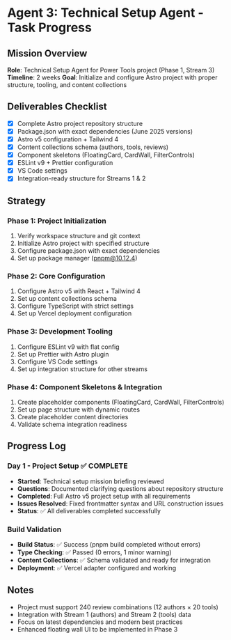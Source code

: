 # Agent 3: Technical Setup Agent - Task Progress

## Mission Overview
**Role**: Technical Setup Agent for Power Tools project (Phase 1, Stream 3)
**Timeline**: 2 weeks
**Goal**: Initialize and configure Astro project with proper structure, tooling, and content collections

## Deliverables Checklist
- [x] Complete Astro project repository structure
- [x] Package.json with exact dependencies (June 2025 versions)
- [x] Astro v5 configuration + Tailwind 4
- [x] Content collections schema (authors, tools, reviews)
- [x] Component skeletons (FloatingCard, CardWall, FilterControls)
- [x] ESLint v9 + Prettier configuration
- [x] VS Code settings
- [x] Integration-ready structure for Streams 1 & 2

## Strategy

### Phase 1: Project Initialization
1. Verify workspace structure and git context
2. Initialize Astro project with specified structure
3. Configure package.json with exact dependencies
4. Set up package manager (pnpm@10.12.4)

### Phase 2: Core Configuration
1. Configure Astro v5 with React + Tailwind 4
2. Set up content collections schema
3. Configure TypeScript with strict settings
4. Set up Vercel deployment configuration

### Phase 3: Development Tooling
1. Configure ESLint v9 with flat config
2. Set up Prettier with Astro plugin
3. Configure VS Code settings
4. Set up integration structure for other streams

### Phase 4: Component Skeletons & Integration
1. Create placeholder components (FloatingCard, CardWall, FilterControls)
2. Set up page structure with dynamic routes
3. Create placeholder content directories
4. Validate schema integration readiness

## Progress Log

### Day 1 - Project Setup ✅ COMPLETE
- **Started**: Technical setup mission briefing reviewed
- **Questions**: Documented clarifying questions about repository structure  
- **Completed**: Full Astro v5 project setup with all requirements
- **Issues Resolved**: Fixed frontmatter syntax and URL construction issues
- **Status**: ✅ All deliverables completed successfully

### Build Validation
- **Build Status**: ✅ Success (pnpm build completed without errors)
- **Type Checking**: ✅ Passed (0 errors, 1 minor warning)
- **Content Collections**: ✅ Schema validated and ready for integration
- **Deployment**: ✅ Vercel adapter configured and working

## Notes
- Project must support 240 review combinations (12 authors × 20 tools)
- Integration with Stream 1 (authors) and Stream 2 (tools) data
- Focus on latest dependencies and modern best practices
- Enhanced floating wall UI to be implemented in Phase 3
